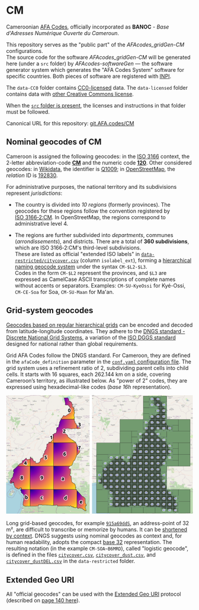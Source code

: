 # CM

Cameroonian [AFA Codes](https://AFA.codes), officially incorporated as **BANOC** - *Base d'Adresses Numérique Ouverte du Cameroun*.

This repository serves as the "public part" of the *AFAcodes_gridGen-CM* configurations.  
The source code for the software *AFAcodes_gridGen-CM* will be generated here (under a `src` folder) by *AFAcodes-softwareGen* &mdash; the software generator system which generates the "AFA Codes System" software for specific countries. Both pieces of software are registered with [INPI](https://www.gov.br/inpi).

The `data-CC0` folder contains [CC0-licensed](https://creativecommons.org/public-domain/cc0/) data. The `data-licensed` folder contains data with [other Creative Commons license](https://en.wikipedia.org/wiki/Creative_Commons_license).

When the [`src` folder is present](src), the licenses and instructions in that folder must be followed.

Canonical URL for this repository: [git.AFA.codes/CM](https://git.AFA.codes/CM)

## Nominal geocodes of CM

Cameroon is assigned the following geocodes: in the [ISO&nbsp;3166](https://en.wikipedia.org/wiki/ISO_3166) context, the 2-letter abbreviation-code [**CM**](https://en.wikipedia.org/wiki/ISO_3166-2:CM) and the numeric code [**120**](https://en.wikipedia.org/wiki/ISO_3166-1_numeric). Other considered geocodes: in [Wikidata](https://wikidata.org), the identifier is [Q1009](http://wikidata.org/entity/Q1009); in [OpenStreetMap](https://osm.org), the *relation* ID is [192830](http://osm.org/relation/192830).

For administrative purposes, the national territory and its subdivisions represent *jurisdictions*:

- The country is divided into *10 regions* (formerly provinces). The geocodes for these regions follow the convention registered by [ISO&nbsp;3166&#8209;2:CM](https://en.wikipedia.org/wiki/ISO_3166-2:CM). In OpenStreetMap, the regions correspond to administrative level 4.

- The regions are further subdivided into *departments*, communes (*arrondissements*), and districts. There are a total of **360 subdivisions**, which are ISO&nbsp;3166&#8209;2:CM's third-level subdivisions.<br/>These are listed as official "extended ISO labels" in [`data-restricted/citycover.csv`](data-restricted/citycover.csv) (column `isolabel_ext`), forming a [hierarchical naming geocode system](https://en.wikipedia.org/wiki/Geocode#Hierarchical_naming) under the syntax `CM-$L2-$L3`.  <br/>Codes in the form `CM-$L2` represent the provinces, and `$L3` are expressed as CamelCase ASCII transcriptions of complete names without accents or separators.  Examples: `CM-SU-KyeOssi` for Kyé-Ossi, `CM-CE-Soa` for Soa, `CM-SU-Maan` for Ma'an.

## Grid-system geocodes

[Geocodes based on regular hierarchical grids](https://en.wikipedia.org/wiki/Geocode#Hierarchical_grids) can be encoded and decoded from latitude-longitude coordinates. They adhere to the [DNGS standard - Discrete National Grid Systems](https://inde.gov.br/simposio-16-anos/), a variation of the [ISO DGGS standard](https://www.iso.org/standard/32588.html) designed for national rather than global requirements.

Grid AFA Codes follow the DNGS standard. For Cameroon, they are defined in the `afaCode_definition` parameter in the [`conf.yaml` configuration file](conf.yaml). The grid system uses a refinement ratio of 2, subdividing parent cells into child cells. It starts with 16 squares, each 262.144 km on a side, covering Cameroon’s territory, as illustrated below. As "power of 2" codes, they are expressed using hexadecimal-like codes (*base 16h* representation).

![](data-CC0/gridCover-illustrated1.png)

Long grid-based geocodes, for example [`915a69ddS`](https://afa.codes/CM+915a69ddS), an address-point of 32 m², are difficult to transcribe or memorize by humans. It can be [shortened by context](https://en.wikipedia.org/wiki/Geocode#Shortening_grid-based_codes_by_context). DNGS suggests using nominal geocodes as context and, for human readability, adopts the compact [base 32](https://en.wikipedia.org/wiki/Base32) representation. The resulting notation (in the example `CM-SOA~B6MRD`), called "logistic geocode", is defined in the files [`citycover.csv`](data-restricted/citycover.csv), [`citycover_dust.csv`](data-restricted/citycover_dust.csv), and [`citycover_dustDEL.csv`](data-restricted/citycover_dustDEL.csv) in the `data-restricted` folder.

## Extended Geo URI

All "official geocodes" can be used with the [Extended Geo URI](https://afa.codes/_foundations/2sbide_poster-GeoURI-v2.pdf) protocol (described on [page 140 here](https://inde.gov.br/images/inde/ANAIS_2SBIDE.pdf)).

